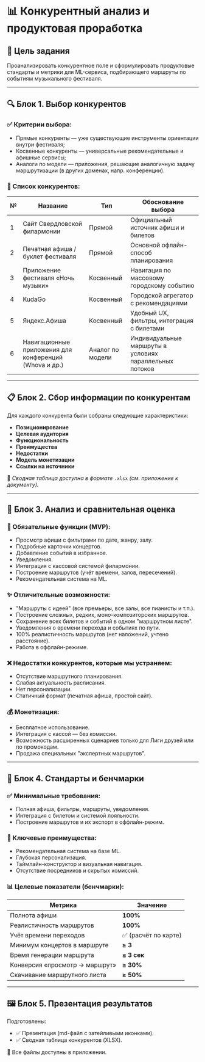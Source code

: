 
# 📊 Конкурентный анализ и продуктовая проработка

## 🎯 Цель задания

Проанализировать конкурентное поле и сформулировать продуктовые стандарты и метрики для ML-сервиса, подбирающего маршруты по событиям музыкального фестиваля.

---

## 🔍 Блок 1. Выбор конкурентов

### ✅ Критерии выбора:
- Прямые конкуренты — уже существующие инструменты ориентации внутри фестиваля;
- Косвенные конкуренты — универсальные рекомендательные и афишные сервисы;
- Аналоги по модели — приложения, решающие аналогичную задачу маршрутизации (в других доменах, напр. конференции).

### 📌 Список конкурентов:

| № | Название                                              | Тип             | Обоснование выбора |
|---|--------------------------------------------------------|------------------|---------------------|
| 1 | Сайт Свердловской филармонии                          | Прямой           | Официальный источник афиши и билетов |
| 2 | Печатная афиша / буклет фестиваля                    | Прямой           | Основной офлайн-способ планирования |
| 3 | Приложение фестиваля «Ночь музыки»                    | Косвенный        | Навигация по массовому городскому событию |
| 4 | KudaGo                                                | Косвенный        | Городской агрегатор с рекомендациями |
| 5 | Яндекс.Афиша                                          | Косвенный        | Удобный UX, фильтры, интеграция с билетами |
| 6 | Навигационные приложения для конференций (Whova и др.)| Аналог по модели | Индивидуальные маршруты в условиях параллельных потоков |

---

## 📋 Блок 2. Сбор информации по конкурентам

Для каждого конкурента были собраны следующие характеристики:

- **Позиционирование**
- **Целевая аудитория**
- **Функциональность**
- **Преимущества**
- **Недостатки**
- **Модель монетизации**
- **Ссылки на источники**

📎 *Сводная таблица доступна в формате* `.xlsx` *(см. приложение к документу).*

---

## 🧠 Блок 3. Анализ и сравнительная оценка

### 🔧 Обязательные функции (MVP):
- Просмотр афиши с фильтрами по дате, жанру, залу.
- Подробные карточки концертов.
- Добавление событий в избранное.
- Уведомления.
- Интеграция с кассовой системой филармонии.
- Построение маршрутов (учёт времени, залов, пересечений).
- Рекомендательная система на ML.

### ✨ Отличительные возможности:
- "Маршруты с идеей" (все премьеры, все залы, все пианисты и т.п.).
- Построение сложных, редких, моно-композиторских маршрутов.
- Сохранение всех билетов и событий в одном "маршрутном листе".
- Уведомления о времени перехода и событиях по пути.
- 100% реалистичность маршрутов (нет наложений, учтено расстояние).
- Работа в оффлайн-режиме.

### ❌ Недостатки конкурентов, которые мы устраняем:
- Отсутствие маршрутного планирования.
- Слабая актуальность расписания.
- Нет персонализации.
- Статичный формат (печатная афиша, простой сайт).

### 💰 Монетизация:
- Бесплатное использование.
- Интеграция с кассой — без комиссии.
- Возможность расширенных сценариев только для Лиги друзей или по промокодам.
- Продажа специальных "экспертных маршрутов".

---

## 📐 Блок 4. Стандарты и бенчмарки

### ✅ Минимальные требования:
- Полная афиша, фильтры, маршруты, уведомления.
- Интеграция с билетом и системой лояльности.
- Построение маршрутов и их экспорт в оффлайн-режим.

### 🧭 Ключевые преимущества:
- Рекомендательная система на базе ML.
- Глубокая персонализация.
- Таймлайн-конструктор и визуальная навигация.
- Отсутствие посредников и скрытых комиссий.

### 📊 Целевые показатели (бенчмарки):

| Метрика                                 | Значение              |
|-----------------------------------------|------------------------|
| Полнота афиши                           | **100%**               |
| Реалистичность маршрутов                | **100%**               |
| Учёт времени переходов                  | ✅ (расчёт по карте)    |
| Минимум концертов в маршруте            | **≥ 3**                |
| Время генерации маршрута                | **≤ 3 сек**            |
| Конверсия «просмотр → маршрут»          | **≥ 30%**              |
| Скачивание маршрутного листа            | **≥ 50%**              |

---

## 🖼️ Блок 5. Презентация результатов

Подготовлены:

- ✅ Презентация (md-файл с затейливыми иконками).
- ✅ Сводная таблица конкурентов (XLSX).

📎 Все файлы доступны в приложении.
